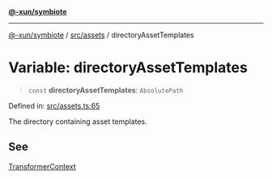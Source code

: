 [**@-xun/symbiote**](../../../README.md)

***

[@-xun/symbiote](../../../README.md) / [src/assets](../README.md) / directoryAssetTemplates

# Variable: directoryAssetTemplates

> `const` **directoryAssetTemplates**: `AbsolutePath`

Defined in: [src/assets.ts:65](https://github.com/Xunnamius/symbiote/blob/fcdd2ab0b85b01d184680d7337de52754feba693/src/assets.ts#L65)

The directory containing asset templates.

## See

[TransformerContext](../type-aliases/TransformerContext.md)

